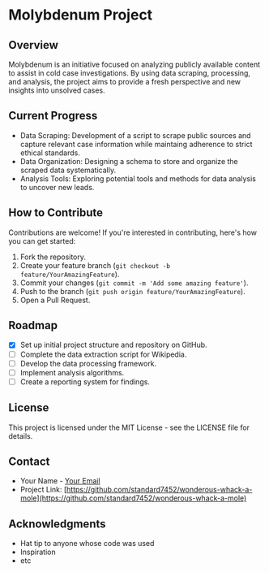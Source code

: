 # Molybdenum Project

## Overview

Molybdenum is an initiative focused on analyzing publicly available content to assist in cold case investigations. By using data scraping, processing, and analysis, the project aims to provide a fresh perspective and new insights into unsolved cases.

## Current Progress

- Data Scraping: Development of a script to scrape public sources and capture relevant case information while maintaing adherence to strict ethical standards.
- Data Organization: Designing a schema to store and organize the scraped data systematically.
- Analysis Tools: Exploring potential tools and methods for data analysis to uncover new leads.

## How to Contribute

Contributions are welcome! If you're interested in contributing, here's how you can get started:

1. Fork the repository.
2. Create your feature branch (`git checkout -b feature/YourAmazingFeature`).
3. Commit your changes (`git commit -m 'Add some amazing feature'`).
4. Push to the branch (`git push origin feature/YourAmazingFeature`).
5. Open a Pull Request.

## Roadmap

- [x] Set up initial project structure and repository on GitHub.
- [ ] Complete the data extraction script for Wikipedia.
- [ ] Develop the data processing framework.
- [ ] Implement analysis algorithms.
- [ ] Create a reporting system for findings.

## License

This project is licensed under the MIT License - see the LICENSE file for details.

## Contact

- Your Name - [Your Email](mailto:your.email@example.com)
- Project Link: [https://github.com/standard7452/wonderous-whack-a-mole](https://github.com/standard7452/wonderous-whack-a-mole)

## Acknowledgments

- Hat tip to anyone whose code was used
- Inspiration
- etc

